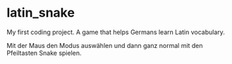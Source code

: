 # latin_snake
My first coding project. A game that helps Germans learn Latin vocabulary. 

Mit der Maus den Modus auswählen und dann ganz normal mit den Pfeiltasten Snake spielen.
